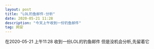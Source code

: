 ```yaml
---
layout: post
title: "LOL钓鱼邮件-分析"
date: 2020-05-21 11:28
description: "今天上午收到一份钓鱼邮件"
tag: 网安
---
```


在2020-05-21 上午11:28 收到一份LOL的钓鱼邮件
但是没机会分析,先留着它

